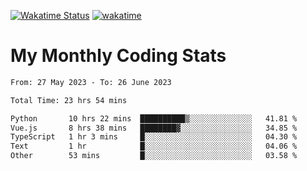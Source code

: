 [![Wakatime Status](https://github.com/noopurphalak/noopurphalak/workflows/wakatime-status-update/badge.svg)](https://github.com/noopurphalak/noopurphalak/actions/workflows/main.yml)
[![wakatime](https://wakatime.com/badge/user/80ace140-ef40-4fdd-b8ed-f3be3d2e1aea.svg)](https://wakatime.com/@80ace140-ef40-4fdd-b8ed-f3be3d2e1aea)

# My Monthly Coding Stats

<!--START_SECTION:waka-->

```txt
From: 27 May 2023 - To: 26 June 2023

Total Time: 23 hrs 54 mins

Python       10 hrs 22 mins  ██████████▒░░░░░░░░░░░░░░   41.81 %
Vue.js       8 hrs 38 mins   ████████▓░░░░░░░░░░░░░░░░   34.85 %
TypeScript   1 hr 3 mins     █░░░░░░░░░░░░░░░░░░░░░░░░   04.30 %
Text         1 hr            █░░░░░░░░░░░░░░░░░░░░░░░░   04.06 %
Other        53 mins         █░░░░░░░░░░░░░░░░░░░░░░░░   03.58 %
```

<!--END_SECTION:waka-->
